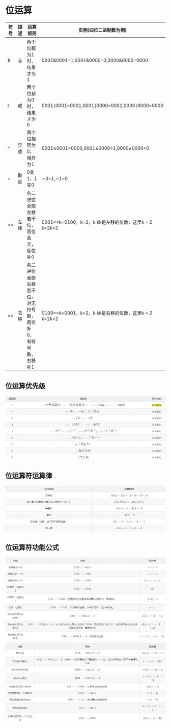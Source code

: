 # 位运算

|符号|描述|运算规则|实例(四位二进制数为例)|
|---|---|---|---|
|&|与|两个位都为1时，结果才为1|0001&0001=1,0001&0000=0,0000&0000=0000|
|I|或|两个位都为0时，结果才为0|0001∣0001=0001,0001∣0000=0001,0000∣0000=0000|
|^|异或|两个位相同为0，相异为1|0001∧0001=0000,0001∧0000=1,0000∧0000=0|
|~|取反|0变1，1变0|∼0=1,∼1=0|
|<<|左移|各二进位全部左移若干位，高位丢弃，低位补0|0001<<k=0100，k=2，k kk是左移的位数，这里k = 2 k=2k=2|
|>>|右移|各二进位全部右移若干位，对无符号数，高位补0，有符号数，右移补1|0100>>k=0001，k=2，k kk是右移的位数，这里k = 2 k=2k=2|

## 位运算优先级

![位运算优先级](../img/位运算优先级.png)

## 位运算符运算律

![运算律](../img/运算律.png)

## 位运算符功能公式

![alt text](image.png)
![alt text](image-1.png)